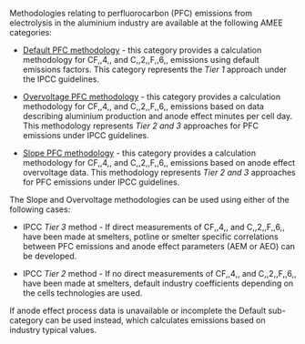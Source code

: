 Methodologies relating to perfluorocarbon (PFC) emissions from
electrolysis in the aluminium industry are available at the following
AMEE categories:

  - [Default PFC methodology](Aluminium_PFC_Defaults) - this category
    provides a calculation methodology for CF,,4,, and C,,2,,F,,6,,
    emissions using default emissions factors. This category represents
    the *Tier 1* approach under the IPCC guidelines.

<!-- end list -->

  - [Overvoltage PFC methodology](Aluminium_PFC_Overvoltage) - this
    category provides a calculation methodology for CF,,4,, and
    C,,2,,F,,6,, emissions based on data describing aluminium production
    and anode effect minutes per cell day. This methodology represents
    *Tier 2 and 3* approaches for PFC emissions under IPCC guidelines.

<!-- end list -->

  - [Slope PFC methodology](Aluminium_PFC_Slope) - this category
    provides a calculation methodology for CF,,4,, and C,,2,,F,,6,,
    emissions based on anode effect overvoltage data. This methodology
    represents *Tier 2 and 3* approaches for PFC emissions under IPCC
    guidelines.

The Slope and Overvoltage methodologies can be used using either of the
following cases:

  - IPCC *Tier 3* method - If direct measurements of CF,,4,, and
    C,,2,,F,,6,, have been made at smelters, potline or smelter specific
    correlations between PFC emissions and anode effect parameters (AEM
    or AEO) can be developed.

<!-- end list -->

  - IPCC *Tier 2* method - If no direct measurements of CF,,4,, and
    C,,2,,F,,6,, have been made at smelters, default industry
    coefficients depending on the cells technologies are used.

If anode effect process data is unavailable or incomplete the Default
sub-category can be used instead, which calculates emissions based on
industry typical values.
